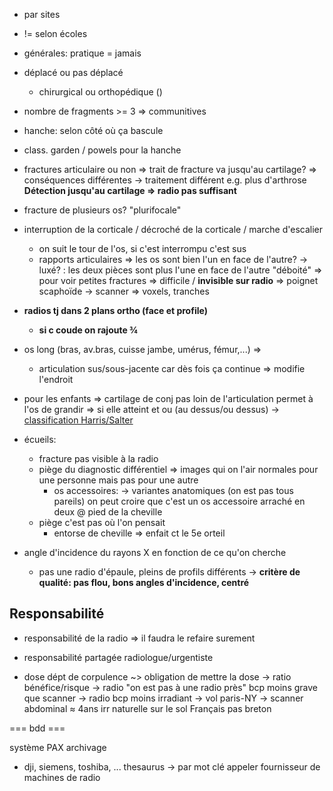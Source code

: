 - par sites
- != selon écoles
- générales: pratique = jamais

- déplacé ou pas déplacé
  - chirurgical ou orthopédique ()

- nombre de fragments >= 3 => communitives

- hanche: selon côté où ça bascule
- class. garden / powels pour la hanche

- fractures articulaire ou non => trait de fracture va jusqu'au cartilage?
  => conséquences différentes
  -> traitement différent  e.g. plus d'arthrose
  **Détection jusqu'au cartilage => radio pas suffisant**

- fracture de plusieurs os? "plurifocale"

- interruption de la corticale / décroché de la corticale / marche d'escalier 
  - on suit le tour de l'os, si c'est interrompu c'est sus
  - rapports articulaires => les os sont bien l'un en face de l'autre?
    -> luxé? : les deux pièces sont plus l'une en face de l'autre "déboité"
  => pour voir petites fractures
  => difficile / **invisible sur radio** => poignet scaphoïde
	-> scanner => voxels, tranches 

- **radios tj dans 2 plans ortho (face et profile)**
  - **si c coude on rajoute ¾**

- os long (bras, av.bras, cuisse jambe, umérus, fémur,...) =>
  - articulation sus/sous-jacente car dès fois ça continue
  => modifie l'endroit

- pour les enfants => cartilage de conj pas loin de l'articulation permet à l'os de grandir
  => si elle atteint et ou (au dessus/ou dessus)
  -> [classification Harris/Salter](https://www.nucleotype.com/salter-harris-fractures/)

- écueils:
  - fracture pas visible à la radio
  - piège du diagnostic différentiel => images qui on l'air normales pour une personne mais pas pour une autre
    - os accessoires:
      -> variantes anatomiques (on est pas tous pareils)
         on peut croire que c'est un os accessoire arraché en deux
	@ pied de la cheville
  - piège c'est pas où l'on pensait
    - entorse de cheville => enfait ct le 5e orteil 

- angle d'incidence du rayons X en fonction de ce qu'on cherche
  - pas une radio d'épaule, pleins de profils différents
  -> **critère de qualité: pas flou, bons angles d'incidence, centré**

## Responsabilité

- responsabilité de la radio => il faudra le refaire surement 
- responsabilité partagée radiologue/urgentiste



- dose dépt de corpulence ~> obligation de mettre la dose
  -> ratio bénéfice/risque -> radio "on est pas à une radio près" bcp moins grave que scanner
  -> radio bcp moins irradiant
  -> vol paris-NY
  -> scanner abdominal ≈ 4ans irr naturelle sur le sol Français pas breton

=== bdd ===

système PAX archivage
- dji, siemens, toshiba, ...
thesaurus -> par mot clé
appeler fournisseur de machines de radio
